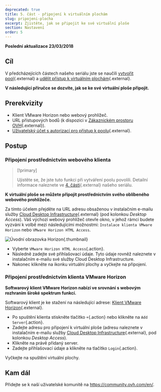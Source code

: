 ```yaml
---
deprecated: true
title: 5. část - připojení k virtuálním plochám
slug: pripojeni-plocha
excerpt: Zjistěte, jak se připojit ke své virtuální ploše
section: Nastavení
order: 5
---
```


**Poslední aktualizace 23/03/2018**

## Cíl

V předcházejících částech našeho seriálu jste se naučili [vytvořit pool](https://docs.ovh.com/cz/cs/cloud-desktop-infrastructure/howto-create-pool/){.external} a [udělit přístup k virtuálním plochám](https://docs.ovh.com/cz/cs/cloud-desktop-infrastructure/pridani-uzivatele-plocha/){.external}.

**V následující příručce se dozvíte, jak se ke své virtuální ploše připojit.**

## Prerekvizity

- Klient VMware Horizon nebo webový prohlížeč.
- URL přístupových bodů (k dispozici v [Zákaznickém prostoru OVH](https://www.ovh.com/auth/?action=gotomanager){.external}).
- [Uživatelský účet s autorizací pro přístup k poolu](https://docs.ovh.com/cz/cs/cloud-desktop-infrastructure/pridani-uzivatele-plocha/){.external}.


## Postup

### Připojení prostřednictvím webového klienta


> [!primary]
>
> Ujistěte se, že jste tuto funkci při vytváření poolu povolili. Detailní informace naleznete ve [4. části](https://docs.ovh.com/cz/cs/cloud-desktop-infrastructure/pridani-uzivatele-plocha/){.external} našeho seriálu.
> 

**K virtuální ploše se můžete připojit prostřednictvím svého oblíbeného webového prohlížeče.**

Za tímto účelem přejděte na URL adresu obsaženou v instalačním e-mailu služby [Cloud Desktop Infrastructure](https://www.ovh.cz/cloud/cloud-desktop/infrastructure/){.external} (pod kolonkou *Desktop Access*). Váš výchozí webový prohlížeč otevře okno, v jehož rámci budete vyzváni k volbě mezi následujícími možnostmi: `Instalace klienta VMware Horizon` nebo `VMware Horizon HTML Access`.

![Úvodní obrazovka Horizon](images/1200.png){.thumbnail}

- Vyberte `VMware Horizon HTML Access`{.action}.
- Následně zadejte své přihlašovací údaje. Tyto údaje rovněž naleznete v instalačním e-mailu své služby Cloud Desktop Infrastructure.
- Nakonec klikněte na ikonku virtuální plochy a vyčkejte na připojení.


### Připojení prostřednictvím klienta VMware Horizon

**Softwarový klient VMware Horizon nabízí ve srovnání s webovým rozhraním široké spektrum funkcí.**

Softwarový klient je ke stažení na následující adrese: [Klient VMware Horizon](https://my.vmware.com/en/web/vmware/info/slug/desktop_end_user_computing/vmware_horizon_clients/4_0){.external}.

- Po spuštění klienta stiskněte tlačítko `+`{.action} nebo klikněte na `Add Server`{.action}.
- Zadejte adresu pro připojení k virtuální ploše (adresu naleznete v instalačním e-mailu služby [Cloud Desktop Infrastructure](https://www.ovh.cz/cloud/cloud-desktop/infrastructure/){.external}, pod kolonkou *Desktop Access*).
- Klikněte na právě přidaný server.
- Zadejte přihlašovací údaje a klikněte na tlačítko `Login`{.action}.

Vyčkejte na spuštění virtuální plochy.

## Kam dál

Přidejte se k naší uživatelské komunitě na <https://community.ovh.com/en/>.